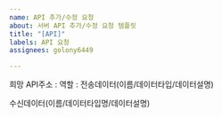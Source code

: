 ```yaml
---
name: API 추가/수정 요청
about: 서버 API 추가/수정 요청 템플릿
title: "[API]"
labels: API 요청
assignees: golony6449

---
```


희망 API주소 : 
역할 : 
전송데이터(이름/데이터타입/데이터설명)
 
수신데이터(이름/데이터타입명/데이터설명)
